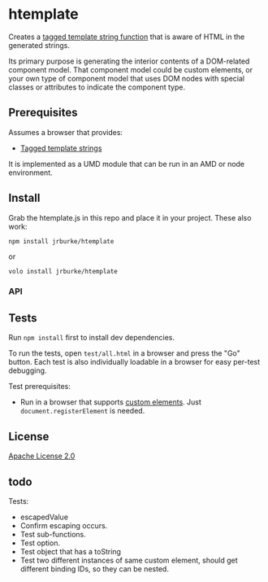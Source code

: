 # htemplate

Creates a
[tagged template string function](https://developer.mozilla.org/en/docs/Web/JavaScript/Reference/template_strings#Tagged_template_strings)
that is aware of HTML in the generated strings.

Its primary purpose is generating the interior contents of a DOM-related
component model. That component model could be custom elements, or your own type
of component model that uses DOM nodes with special classes or attributes to
indicate the component type.

## Prerequisites

Assumes a browser that provides:

* [Tagged template strings](https://developer.mozilla.org/en/docs/Web/JavaScript/Reference/template_strings#Tagged_template_strings)

It is implemented as a UMD module that can be run in an AMD or node environment.

## Install

Grab the htemplate.js in this repo and place it in your project. These also work:

```
npm install jrburke/htemplate
```

or

```
volo install jrburke/htemplate
```

### API

## Tests

Run `npm install` first to install dev dependencies.

To run the tests, open `test/all.html` in a browser and press the "Go" button.
Each test is also individually loadable in a browser for easy per-test
debugging.

Test prerequisites:

* Run in a browser that supports
[custom elements](https://developer.mozilla.org/en-US/docs/Web/Web_Components/Custom_Elements).
Just `document.registerElement` is needed.

## License

[Apache License 2.0](http://www.apache.org/licenses/LICENSE-2.0)

## todo

Tests:
* escapedValue
* Confirm escaping occurs.
* Test sub-functions.
* Test option.
* Test object that has a toString
* Test two different instances of same custom element, should get different binding IDs, so they can be nested.

